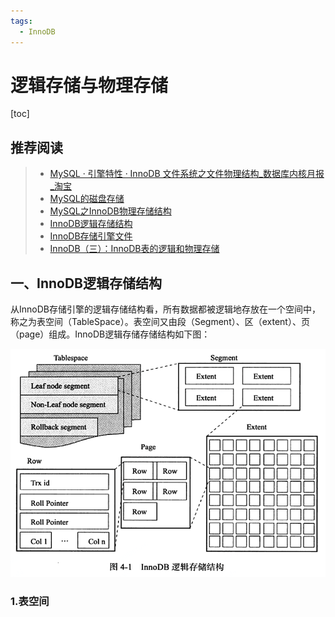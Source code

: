 ```yaml
---
tags:
  - InnoDB
---
```


# 逻辑存储与物理存储

[toc]

## 推荐阅读

> * [MySQL · 引擎特性 · InnoDB 文件系统之文件物理结构_数据库内核月报_淘宝](http://mysql.taobao.org/monthly/2016/02/01/)
> * [MySQL的磁盘存储](https://blog.csdn.net/jiang18238032891/article/details/108475393)
> * [MySQL之InnoDB物理存储结构](https://blog.csdn.net/qq_40276626/article/details/109802650)
> * [InnoDB逻辑存储结构](https://www.jianshu.com/p/1573c4dcecd6)
> * [InnoDB存储引擎文件](.)
> * [InnoDB（三）：InnoDB表的逻辑和物理存储](https://blog.csdn.net/MOU_IT/article/details/120936508)

## 一、InnoDB逻辑存储结构

从InnoDB存储引擎的逻辑存储结构看，所有数据都被逻辑地存放在一个空间中，称之为表空间（TableSpace）。表空间又由段（Segment）、区（extent）、页（page）组成。InnoDB逻辑存储存储结构如下图：

![1661832681728](images/深入理解Mysql_02_InnoDB逻辑存储结构/1661832681728.png)

### 1.表空间
